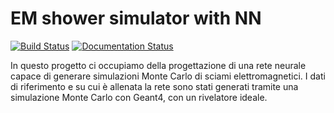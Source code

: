 EM shower simulator with NN
===========================

[![Build Status](https://app.travis-ci.com/Dario-Caf/EM-shower-simulator-with-NN.svg?branch=main)](https://app.travis-ci.com/Dario-Caf/EM-shower-simulator-with-NN)
[![Documentation Status](https://readthedocs.org/projects/em-shower-simulator-with-nn/badge/?version=latest)](https://em-shower-simulator-with-nn.readthedocs.io/en/latest/?badge=latest)

In questo progetto ci occupiamo della progettazione di una rete neurale capace di generare simulazioni Monte Carlo di sciami elettromagnetici. I dati di riferimento e su cui è allenata la rete sono stati generati tramite una simulazione Monte Carlo con Geant4, con un rivelatore ideale.
